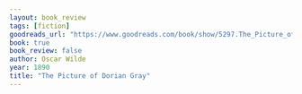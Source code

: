 ```yaml
---
layout: book_review
tags: [fiction]
goodreads_url: "https://www.goodreads.com/book/show/5297.The_Picture_of_Dorian_Gray"
book: true
book_review: false
author: Oscar Wilde
year: 1890
title: "The Picture of Dorian Gray"
---
```

